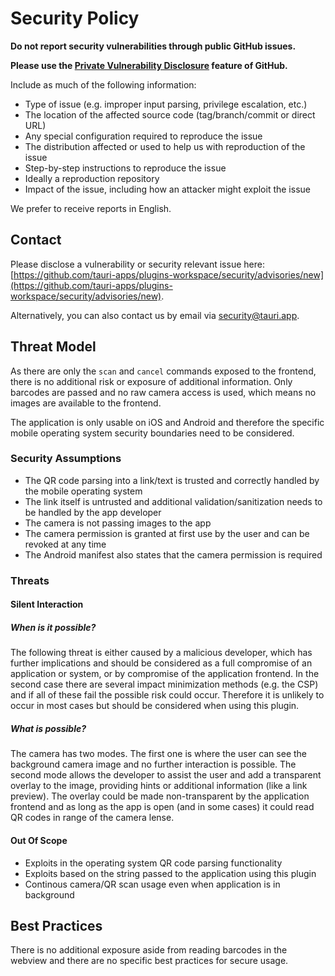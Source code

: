 # Security Policy

**Do not report security vulnerabilities through public GitHub issues.**

**Please use the [Private Vulnerability Disclosure](https://docs.github.com/en/code-security/security-advisories/guidance-on-reporting-and-writing-information-about-vulnerabilities/privately-reporting-a-security-vulnerability#privately-reporting-a-security-vulnerability) feature of GitHub.**

Include as much of the following information:

- Type of issue (e.g. improper input parsing, privilege escalation, etc.)
- The location of the affected source code (tag/branch/commit or direct URL)
- Any special configuration required to reproduce the issue
- The distribution affected or used to help us with reproduction of the issue
- Step-by-step instructions to reproduce the issue
- Ideally a reproduction repository
- Impact of the issue, including how an attacker might exploit the issue

We prefer to receive reports in English.

## Contact

Please disclose a vulnerability or security relevant issue here: [https://github.com/tauri-apps/plugins-workspace/security/advisories/new](https://github.com/tauri-apps/plugins-workspace/security/advisories/new).

Alternatively, you can also contact us by email via [security@tauri.app](mailto:security@tauri.app).

## Threat Model

As there are only the `scan` and `cancel` commands exposed to the frontend,
there is no additional risk or exposure of additional information.
Only barcodes are passed and no raw camera access is used, which means no images are available to the frontend.

The application is only usable on iOS and Android and therefore the specific mobile operating system security boundaries need to be considered.

### Security Assumptions

- The QR code parsing into a link/text is trusted and correctly handled by the mobile operating system
- The link itself is untrusted and additional validation/sanitization needs to be handled by the app developer
- The camera is not passing images to the app
- The camera permission is granted at first use by the user and can be revoked at any time
- The Android manifest also states that the camera permission is required

### Threats

#### Silent Interaction

##### When is it possible?

The following threat is either caused by a malicious developer, which has further implications and should be considered as a full compromise of an application or system, or by
compromise of the application frontend. In the second case there are several impact minimization methods (e.g. the CSP) and if all of these fail the possible risk could occur.
Therefore it is unlikely to occur in most cases but should be considered when using this plugin.

##### What is possible?

The camera has two modes. The first one is where the user can see the background camera image and no further interaction is possible.
The second mode allows the developer to assist the user and add a transparent overlay to the image, providing hints or additional information (like a link preview).
The overlay could be made non-transparent by the application frontend and as long as the app is open (and in some cases) it could read QR codes in range of the camera lense.

#### Out Of Scope

- Exploits in the operating system QR code parsing functionality
- Exploits based on the string passed to the application using this plugin
- Continous camera/QR scan usage even when application is in background

## Best Practices

There is no additional exposure aside from reading barcodes in the webview and there are no specific best practices for secure usage.
